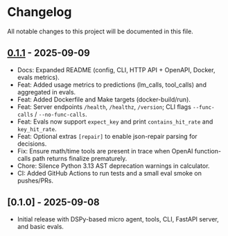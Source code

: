 # Changelog

All notable changes to this project will be documented in this file.

## [0.1.1] - 2025-09-09

- Docs: Expanded README (config, CLI, HTTP API + OpenAPI, Docker, evals metrics).
- Feat: Added usage metrics to predictions (lm_calls, tool_calls) and aggregated in evals.
- Feat: Added Dockerfile and Make targets (docker-build/run).
- Feat: Server endpoints `/health`, `/healthz`, `/version`; CLI flags `--func-calls` / `--no-func-calls`.
- Feat: Evals now support `expect_key` and print `contains_hit_rate` and `key_hit_rate`.
- Feat: Optional extras `[repair]` to enable json-repair parsing for decisions.
- Fix: Ensure math/time tools are present in trace when OpenAI function-calls path returns finalize prematurely.
- Chore: Silence Python 3.13 AST deprecation warnings in calculator.
- CI: Added GitHub Actions to run tests and a small eval smoke on pushes/PRs.

## [0.1.0] - 2025-09-08

- Initial release with DSPy-based micro agent, tools, CLI, FastAPI server, and basic evals.

[0.1.1]: https://github.com/evalops/dspy-micro-agent/compare/v0.1.0...v0.1.1
